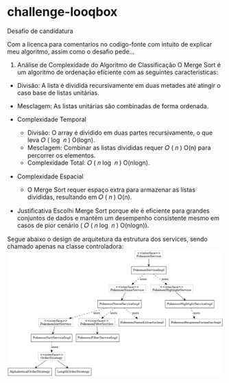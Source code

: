 # challenge-looqbox
Desafio de candidatura

Com a licenca para comentarios no codigo-fonte com intuito de explicar meu algoritmo, assim como o desafio pede...

1. Análise de Complexidade do Algoritmo de Classificação
   O Merge Sort é um algoritmo de ordenação eficiente com as seguintes características:

 - Divisão: A lista é dividida recursivamente em duas metades até atingir o caso base de listas unitárias.
 - Mesclagem: As listas unitárias são combinadas de forma ordenada.
 - Complexidade Temporal
   -  Divisão: O array é dividido em duas partes recursivamente, o que leva
𝑂
(
log
⁡
𝑛
)
O(logn).
   -  Mesclagem: Combinar as listas divididas requer
   𝑂
   (
   𝑛
   )
   O(n) para percorrer os elementos.
   - Complexidade Total:
   𝑂
   (
   𝑛
   log
   ⁡
   𝑛
   )
   O(nlogn).
- Complexidade Espacial
  - O Merge Sort requer espaço extra para armazenar as listas divididas, resultando em
  𝑂
  (
  𝑛
  )
  O(n).

- Justificativa
Escolhi Merge Sort porque ele é eficiente para grandes conjuntos de dados e mantém um desempenho consistente mesmo em casos de pior cenário (
𝑂
(
𝑛
log
⁡
𝑛
)
O(nlogn)).

Segue abaixo o design de arquitetura da estrutura dos services, sendo chamado apenas na classe controladora:
![Texto alternativo](src/main/resources/templates/PokemonServiceArchitecture.png)

